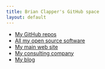 ```yaml
---
title: Brian Clapper's GitHub space
layout: default
---
```


* [My GitHub repos][]
* [All my open source software][]
* [My main web site][]
* [My consulting company][]
* [My blog][]

[My GitHub repos]: http://github.com/bmc/
[My main web site]: http://www.clapper.org/bmc/
[My consulting company]: "http://www.ardentex.com/
[My blog]: http://brizzled.clapper.org/
[All my open source software]: http://www.clapper.org/sofware/
